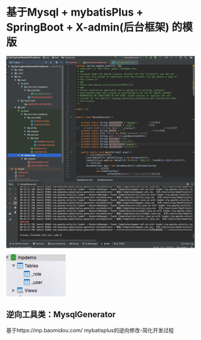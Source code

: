 
# 基于Mysql + mybatisPlus + SpringBoot + X-admin(后台框架) 的模版
![逆向](https://github.com/122537067/SpringbootMybatisPlusDemo/blob/master/C:/hwx/default/mp.png)

![数据表](https://github.com/122537067/SpringbootMybatisPlusDemo/blob/master/C:/hwx/default/sql.png)

## 逆向工具类：MysqlGenerator
基于https://mp.baomidou.com/ mybatisplus的逆向修改-简化开发过程

